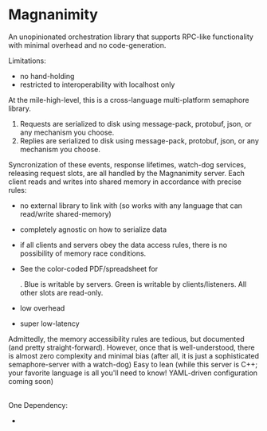 # Magnanimity
An unopinionated orchestration library that supports RPC-like functionality with minimal overhead and no code-generation.

Limitations:
- no hand-holding
- restricted to interoperability with localhost only 

At the mile-high-level, this is a cross-language multi-platform semaphore library.
1) Requests are serialized to disk using message-pack, protobuf, json, or any mechanism you choose.
2) Replies are serialized to disk using message-pack, protobuf, json, or any mechanism you choose.

Syncronization of these events, response lifetimes, watch-dog services, releasing request slots, are all handled by the Magnanimity server.
Each client reads and writes into shared memory in accordance with precise rules:
- no external library to link with (so works with any language that can read/write shared-memory)

- completely agnostic on how to serialize data

- if all clients and servers obey the data access rules, there is no possibility of memory race conditions.

- See the color-coded PDF/spreadsheet for 

  [access]: https://github.com/kwonus/Magnanimity/blob/master/Magnanimity.pdf

  .  Blue is writable by servers. Green is writable by clients/listeners.  All other slots are read-only.

- low overhead

- super low-latency

Admittedly, the memory accessibility rules are tedious, but documented (and pretty straight-forward).
However, once that is well-understood, there is almost zero complexity and minimal bias (after all, it is just a sophisticated semaphore-server with a watch-dog)
Easy to lean (while this server is C++; your favorite language is all you'll need to know! YAML-driven configuration coming soon)

<br>One Dependency:
- [XVMem]: https://github.com/kwonus/XVMem

  